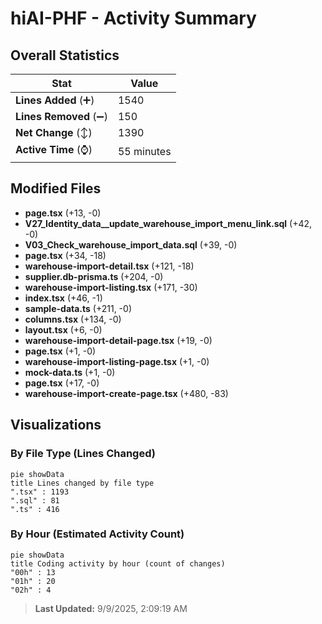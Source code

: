 # hiAI-PHF - Activity Summary 

## Overall Statistics

| Stat                   | Value                                                             |
| ---------------------- | ----------------------------------------------------------------- |
| **Lines Added** (➕)   | 1540                                          |
| **Lines Removed** (➖) | 150                                        |
| **Net Change** (↕)    | 1390                |
| **Active Time** (⌚)   | 55 minutes |


## Modified Files
- **page.tsx** (+13, -0)
- **V27_Identity_data__update_warehouse_import_menu_link.sql** (+42, -0)
- **V03_Check_warehouse_import_data.sql** (+39, -0)
- **page.tsx** (+34, -18)
- **warehouse-import-detail.tsx** (+121, -18)
- **supplier.db-prisma.ts** (+204, -0)
- **warehouse-import-listing.tsx** (+171, -30)
- **index.tsx** (+46, -1)
- **sample-data.ts** (+211, -0)
- **columns.tsx** (+134, -0)
- **layout.tsx** (+6, -0)
- **warehouse-import-detail-page.tsx** (+19, -0)
- **page.tsx** (+1, -0)
- **warehouse-import-listing-page.tsx** (+1, -0)
- **mock-data.ts** (+1, -0)
- **page.tsx** (+17, -0)
- **warehouse-import-create-page.tsx** (+480, -83)

## Visualizations

### By File Type (Lines Changed)

```mermaid
pie showData
title Lines changed by file type
".tsx" : 1193
".sql" : 81
".ts" : 416
```

### By Hour (Estimated Activity Count)

```mermaid
pie showData
title Coding activity by hour (count of changes)
"00h" : 13
"01h" : 20
"02h" : 4
```


> **Last Updated:** 9/9/2025, 2:09:19 AM
